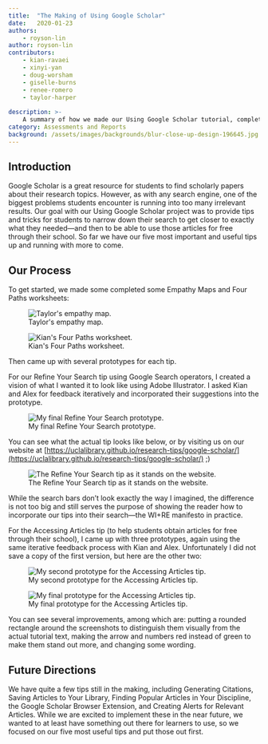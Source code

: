 ```yaml
---
title:  "The Making of Using Google Scholar"
date:   2020-01-23
authors:
    - royson-lin
author: royson-lin
contributors:
    - kian-ravaei
    - xinyi-yan
    - doug-worsham
    - giselle-burns
    - renee-romero
    - taylor-harper
    
description: >-
    A summary of how we made our Using Google Scholar tutorial, complete with prototypes.
category: Assessments and Reports
background: /assets/images/backgrounds/blur-close-up-design-196645.jpg
---
```


## Introduction

Google Scholar is a great resource for students to find scholarly papers about their research topics. However, as with any search engine, one of the biggest problems students encounter is running into too many irrelevant results. Our goal with our Using Google Scholar project was to provide tips and tricks for students to narrow down their search to get closer to exactly what they needed—and then to be able to use those articles for free through their school. So far we have our five most important and useful tips up and running with more to come.

## Our Process

To get started, we made some completed some Empathy Maps and Four Paths worksheets:

<figure class="figure border border-primary shadow mt-3">
  <img src="{{ '/assets/images/google-scholar-reflection/taylor-empathy-map.jpg' | relative_url }}" class="figure-img img-fluid rounded" alt="Taylor's empathy map.">
  <figcaption class="figure-caption text-right">Taylor's empathy map.</figcaption>
</figure>

<figure class="figure border border-primary shadow mt-3">
  <img src="{{ '/assets/images/google-scholar-reflection/kian-four-paths.jpg' | relative_url }}" class="figure-img img-fluid rounded" alt="Kian's Four Paths worksheet.">
  <figcaption class="figure-caption text-right">Kian's Four Paths worksheet.</figcaption>
</figure>

Then came up with several prototypes for each tip.

For our Refine Your Search tip using Google Search operators, I created a vision of what I wanted it to look like using Adobe Illustrator. I asked Kian and Alex for feedback iteratively and incorporated their suggestions into the prototype.

<figure class="figure border border-primary shadow mt-3">
  <img src="{{ '/assets/images/google-scholar-reflection/refine-your-search-prototype.png' | relative_url }}" class="figure-img img-fluid rounded" alt="My final Refine Your Search prototype.">
  <figcaption class="figure-caption text-right">My final Refine Your Search prototype.</figcaption>
</figure>

You can see what the actual tip looks like below, or by visiting us on our website at [https://uclalibrary.github.io/research-tips/google-scholar/](https://uclalibrary.github.io/research-tips/google-scholar/) ;)

<figure class="figure border border-primary shadow mt-3">
  <img src="{{ '/assets/images/google-scholar-reflection/refine-your-search-result.png' | relative_url }}" class="figure-img img-fluid rounded" alt="The Refine Your Search tip as it stands on the website.">
  <figcaption class="figure-caption text-right">The Refine Your Search tip as it stands on the website.</figcaption>
</figure>

While the search bars don’t look exactly the way I imagined, the difference is not too big and still serves the purpose of showing the reader how to incorporate our tips into their search—the WI+RE manifesto in practice.

For the Accessing Articles tip (to help students obtain articles for free through their school), I came up with three prototypes, again using the same iterative feedback process with Kian and Alex. Unfortunately I did not save a copy of the first version, but here are the other two:

<figure class="figure border border-primary shadow mt-3">
  <img src="{{ '/assets/images/google-scholar-reflection/accessing-articles-v1.png' | relative_url }}" class="figure-img img-fluid rounded" alt="My second prototype for the Accessing Articles tip.">
  <figcaption class="figure-caption text-right">My second prototype for the Accessing Articles tip.</figcaption>
</figure>

<figure class="figure border border-primary shadow mt-3">
  <img src="{{ '/assets/images/google-scholar-reflection/accessing-articles-v2.png' | relative_url }}" class="figure-img img-fluid rounded" alt="My final prototype for the Accessing Articles tip.">
  <figcaption class="figure-caption text-right">My final prototype for the Accessing Articles tip.</figcaption>
</figure>

You can see several improvements, among which are: putting a rounded rectangle around the screenshots to distinguish them visually from the actual tutorial text, making the arrow and numbers red instead of green to make them stand out more, and changing some wording.

## Future Directions

We have quite a few tips still in the making, including Generating Citations, Saving Articles to Your Library, Finding Popular Articles in Your Discipline, the Google Scholar Browser Extension, and Creating Alerts for Relevant Articles. While we are excited to implement these in the near future, we wanted to at least have something out there for learners to use, so we focused on our five most useful tips and put those out first.
